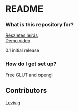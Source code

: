 # README #


### What is this repository for? ###

[Részletes leírás](https://docs.google.com/document/d/1hbWCTuB8P8HgKGj6AfJovJAuGkNbnd-_Syp4OWT2lLE/edit)  
[Demo videó](https://drive.google.com/file/d/0B1Fw4bZe5GoeYnNJV2NQSDJiR0U/view)  

0.1 initial release

### How do I get set up? ###

Free GLUT 
and opengl 


## Contributors

[Levivig](https://twitter.com/Levivig)
